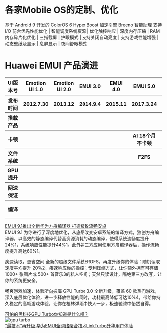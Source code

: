 
# 各家Mobile OS的定制、优化

基于 Android 9 开发的 ColorOS 6
Hyper Boost 加速引擎
Breeno 智能助理
支持 I/O 前台优先性能优化 | 智能调度系统资源 | 优化触控响应 | 深度内存压缩 | RAM 内存碎片化优化 | 三指截屏 | 护眼模式 | 支持关闭自动亮度 | 支持游戏性能增强 | 动态壁纸及显示 | 息屏显示 | 夜间舒眼模式



# Huawei EMUI 产品演进
<table> 
    <tr>
        <th>UI版本号</th> 
        <th>Emotion UI 1.0</th>
        <th>Emotion UI 2.0</th> 
        <th>EMUI 3.0</th>
        <th>EMUI 4.0</th>
        <th>EMUI 5.0</th>
        <th>EMUI 8.0</th>
        <th>EMUI 9.0</th>
        <th>EMUI 9.1</th>
    </tr> 
    <tr>
        <th>发布时间</th> 
        <th>2012.7.30</th> 
        <th>2013.12</th>
        <th>2014.9.4</th> 
        <th>2015.11</th> 
        <th>2017.3.24</th> 
        <th>2017.10.16</th> 
        <th>2018.10.24</th> 
        <th>2019.4</th>
    </tr>
    <tr>
        <th>搭载产品</th> 
        <th></th> 
        <th></th>
        <th></th>  <! EMUI3.0>
        <th></th>  <! EMUI4.0>
        <th></th>  <! EMUI5.0>
        <th></th>  <! EMUI8.0>
        <th>Mate20</th> <! EMUI9.0>
        <th>P30</th>  <! EMUI9.1>
    </tr>    
    <tr>
        <th>卡顿</th> 
        <th></th> 
        <th></th>
        <th></th>  <! EMUI3.0>
        <th></th>  <! EMUI4.0>
        <th>AI 18个月<br>不卡顿</th>  <! EMUI5.0>
        <th></th>  <! EMUI8.0>
        <th>18个月<br>老化优化</th> <! EMUI9.0>
        <th></th>  <! EMUI9.1>
    </tr>   
    <tr>
        <th>文件系统</th> 
        <th></th> 
        <th></th>
        <th></th>  <! EMUI3.0>
        <th></th>  <! EMUI4.0>
        <th>F2FS</th>  <! EMUI5.0>
        <th></th>  <! EMUI8.0>
        <th></th> <! EMUI9.0>
        <th>EROFS</th>  <! EMUI9.1>
    </tr>    
    <tr>
        <th>GPU提升</th> 
        <th></th> 
        <th></th>
        <th></th>  <! EMUI3.0>
        <th></th>  <! EMUI4.0>
        <th></th>  <! EMUI5.0>
        <th></th>  <! EMUI8.0>
        <th>GPU Turbo1.0</th> <! EMUI9.0>
        <th>GPU Turbo3.0</th>  <! EMUI9.1>
    </tr>  
    <tr>
        <th>网速保证</th> 
        <th></th> 
        <th></th>
        <th></th>  <! EMUI3.0>
        <th></th>  <! EMUI4.0>
        <th></th>  <! EMUI5.0>
        <th></th>  <! EMUI8.0>
        <th>Link Turbo</th> <! EMUI9.0>
        <th></th>  <! EMUI9.1>
    </tr>    
    <tr>
        <th>编译</th> 
        <th></th> 
        <th></th>
        <th></th>  <! EMUI3.0>
        <th></th>  <! EMUI4.0>
        <th></th>  <! EMUI5.0>
        <th></th>  <! EMUI8.0>
        <th></th> <! EMUI9.0>
        <th>方舟<br>编译器</th>  <! EMUI9.1>
    </tr>     
</table>


[EMUI 9.1推出全新华为方舟编译器 打造极致流畅安卓](https://baijiahao.baidu.com/s?id=1630511342372751240&wfr=spider&for=pc)<BR>
EMUI 9.1 为你进行了深度地优化，从底层改变安卓系统的编译方式，独创方舟编译器，以高效的静态编译代替高资源消耗的动态编译，使得系统流畅度提升24%1，系统响应性能提升44%1。此外第三方应用使用方舟编译器后，操作流畅度提升高达60%1。 

疾速读取，更省空间
全新的超级文件系统EROFS，再度升级你的体验：随机读取速度平均提升 20%2，疾速响应你的操控；专利压缩方式，让你额外拥有可存储 1000+ 张图片或 500+ 首音乐3的私人空间；天然只读设计，隔绝第三方改写，让你的系统更安全。


畅爽游戏加速，体验所向披靡
GPU Turbo 3.0 全新升级，覆盖 60 款热门游戏，深入底层优化体验，进一步释放性能的同时，功耗最高降低可达10%4，带给你持久稳定的高帧游戏体验，让你在枪林弹雨中快人一步，极速驰骋中怡然自得。


[可怕的黑科技GPU Turbo你知道是什么吗？](https://baijiahao.baidu.com/s?id=1617484696357796383&wfr=spider&for=pc)<br>
![gpu turbo](https://ss1.baidu.com/6ONXsjip0QIZ8tyhnq/it/u=3269400946,2826016175&fm=173&app=49&f=JPEG?w=394&h=376&s=1215796C4FF6B6D8567E5A930200D08E)<br>
[“最技术”再升级 华为EMUI全网络聚合技术LinkTurbo升华用户体验](http://tech.qianlong.com/2018/1228/3031252.shtml)<BR>
